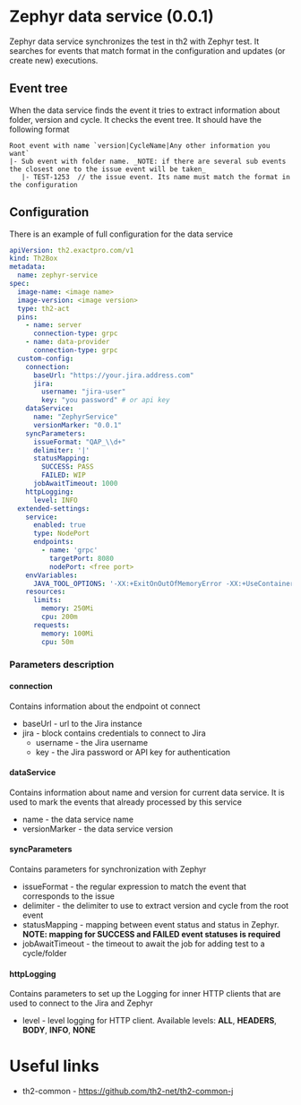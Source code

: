 # Zephyr data service (0.0.1)

Zephyr data service synchronizes the test in th2 with Zephyr test.
It searches for events that match format in the configuration and updates (or create new) executions.


## Event tree

When the data service finds the event it tries to extract information about folder, version and cycle.
It checks the event tree. It should have the following format

```
Root event with name `version|CycleName|Any other information you want`
|- Sub event with folder name. _NOTE: if there are several sub events the closest one to the issue event will be taken_
   |- TEST-1253  // the issue event. Its name must match the format in the configuration
```

## Configuration

There is an example of full configuration for the data service

```yaml
apiVersion: th2.exactpro.com/v1
kind: Th2Box
metadata:
  name: zephyr-service
spec:
  image-name: <image name>
  image-version: <image version>
  type: th2-act
  pins:
    - name: server
      connection-type: grpc
    - name: data-provider
      connection-type: grpc
  custom-config:
    connection:
      baseUrl: "https://your.jira.address.com"
      jira:
        username: "jira-user"
        key: "you password" # or api key
    dataService:
      name: "ZephyrService"
      versionMarker: "0.0.1"
    syncParameters:
      issueFormat: "QAP_\\d+"
      delimiter: '|'
      statusMapping:
        SUCCESS: PASS
        FAILED: WIP
      jobAwaitTimeout: 1000
    httpLogging:
      level: INFO
  extended-settings:
    service:
      enabled: true
      type: NodePort
      endpoints:
        - name: 'grpc'
          targetPort: 8080
          nodePort: <free port>
    envVariables:
      JAVA_TOOL_OPTIONS: '-XX:+ExitOnOutOfMemoryError -XX:+UseContainerSupport -XX:MaxRAMPercentage=85'
    resources:
      limits:
        memory: 250Mi
        cpu: 200m
      requests:
        memory: 100Mi
        cpu: 50m
```

### Parameters description

#### connection

Contains information about the endpoint ot connect

+ baseUrl - url to the Jira instance
+ jira - block contains credentials to connect to Jira
    + username - the Jira username
    + key - the Jira password or API key for authentication

#### dataService

Contains information about name and version for current data service. It is used to mark the events that already processed by this service

+ name - the data service name
+ versionMarker - the data service version

#### syncParameters

Contains parameters for synchronization with Zephyr

+ issueFormat - the regular expression to match the event that corresponds to the issue
+ delimiter - the delimiter to use to extract version and cycle from the root event
+ statusMapping - mapping between event status and status in Zephyr. **NOTE: mapping for SUCCESS and FAILED event statuses is required**
+ jobAwaitTimeout - the timeout to await the job for adding test to a cycle/folder

#### httpLogging

Contains parameters to set up the Logging for inner HTTP clients that are used to connect to the Jira and Zephyr

+ level - level logging for HTTP client. Available levels: **ALL**, **HEADERS**, **BODY**, **INFO**, **NONE**

# Useful links

+ th2-common - https://github.com/th2-net/th2-common-j